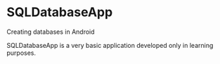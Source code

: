 # SQLDatabaseApp
Creating databases in Android

  SQLDatabaseApp is a very basic application developed only in learning purposes.
